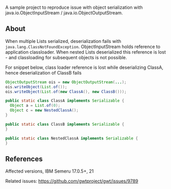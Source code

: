 A sample project to reproduce issue with object serialization with java.io.ObjectInputStream / java.io.ObjectOutputStream.

## About

When multiple Lists serialized, deserialization fails with `java.lang.ClassNotFoundException`. ObjectInputStream holds reference
to application classloader. When nested Lists deserialized this reference is lost - and classloading for subsequent objects is
not possible.

For snippet below, class loader reference is lost while deserializing ClassA, hence deserialization of ClassB fails

```java
ObjectOutputStream ois = new ObjectOutputStream(...);
ois.writeObject(List.of());
ois.writeObject(List.of(new ClassA(), new ClassB()));

public static class ClassA implements Serializable {
  Object a = List.of(0);
  Object c = new NestedClassA();
}

public static class ClassB implements Serializable {
}

public static class NestedClassA implements Serializable {
}
```

## References

Affected versions, IBM Semeru 17.0.5+, 21

Related issues: https://github.com/gwtproject/gwt/issues/9789
